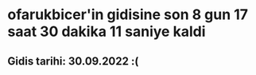 # ofarukbicer'in gidisine son 8 gun 17 saat 30 dakika 11 saniye kaldi

## Gidis tarihi: 30.09.2022 :(